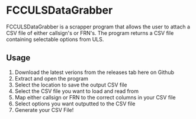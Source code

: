 # FCCULSDataGrabber

FCCULSDataGrabber is a scrapper program that allows the user to attach a CSV file of either callsign's or FRN's. The program returns a CSV file containing selectable options from ULS.

## Usage
1. Download the latest verions from the releases tab here on Github
2. Extract and open the program
3. Select the location to save the output CSV file
4. Select the CSV file you want to load and read from
5. Map either callsign or FRN to the correct columns in your CSV file
6. Select options you want outputted to the CSV file
7. Generate your CSV File!